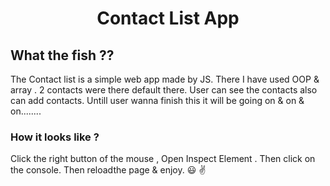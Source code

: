 <h1 align="center">Contact List App</h1>

## What the fish ??

The Contact list is a simple web app made by JS. There I have used OOP & array .
2 contacts were there default there. User can see the contacts also can add contacts.
Untill user wanna finish this it will be going on & on & on........

### How it looks like ?
Click the right button of the mouse , Open Inspect Element . Then click on the console. Then reloadthe page & enjoy. :smiley: :v:
